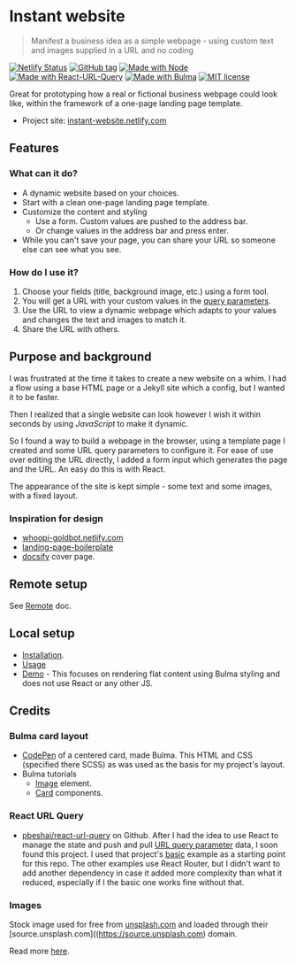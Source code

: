 # Instant website
> Manifest a business idea as a simple webpage - using custom text and images supplied in a URL and no coding

[![Netlify Status](https://api.netlify.com/api/v1/badges/8f1fc5a5-1b67-4d14-94c6-512c4eacdad7/deploy-status)](https://app.netlify.com/sites/instant-website/deploys)
[![GitHub tag](https://img.shields.io/github/tag/MichaelCurrin/instant-website.svg)](https://GitHub.com/MichaelCurrin/instant-website/tags/)
[![Made with Node](https://img.shields.io/badge/Made%20with-Node-blue.svg)](https://nodejs.org)
[![Made with React-URL-Query](https://img.shields.io/badge/Made%20with-React%20URL%20Query-blue.svg)](https://www.npmjs.com/package/react-url-query)
[![Made with Bulma](https://img.shields.io/badge/Made%20with-Bulma-blue.svg)](https://bulma.io/)
[![MIT license](https://img.shields.io/badge/License-MIT-blue.svg)](https://github.com/MichaelCurrin/instant-website/blob/master/LICENSE)

Great for prototyping how a real or fictional business webpage could look like, within the framework of a one-page landing page template.

- Project site: [instant-website.netlify.com](https://instant-website.netlify.com/)


## Features

### What can it do?

- A dynamic website based on your choices.
- Start with a clean one-page landing page template.
- Customize the content and styling
    - Use a form. Custom values are pushed to the address bar.
    - Or change values in the address bar and press enter.
- While you can't save your page, you can share your URL so someone else can see what you see.

### How do I use it?

1. Choose your fields (title, background image, etc.) using a form tool.
2. You will get a URL with your custom values in the [query parameters](https://github.com/MichaelCurrin/learn-to-code/blob/master/Web%20dev/HTML/url_query_parameters.md).
3. Use the URL to view a dynamic webpage which adapts to your values and changes the text and images to match it.
4. Share the URL with others.


## Purpose and background

I was frustrated at the time it takes to create a new website on a whim. I had a flow using a base HTML page or a Jekyll site which a config, but I wanted it to be faster.

Then I realized that a single website can look however I wish it within seconds by using _JavaScript_ to make it dynamic.

So I found a way to build a webpage in the browser, using a template page I created and some URL query parameters to configure it. For ease of use over editing the URL directly, I added a form input which generates the page and the URL. An easy do this is with React.

The appearance of the site is kept simple - some text and some images, with a fixed layout.

### Inspiration for design

- [whoopi-goldbot.netlify.com](https://whoopi-goldbot.netlify.com/)
- [landing-page-boilerplate](https://michaelcurrin.github.io/landing-page-boilerplate/)
- [docsify](https://docsify.js.org/#/) cover page.


## Remote setup

See [Remote](/docs/remote.md) doc.


## Local setup

- [Installation](/docs/installation.md).
- [Usage](/docs/usage.md)
- [Demo](/docs/demo.md) - This focuses on rendering flat content using Bulma styling and does not use React or any other JS.


## Credits

### Bulma card layout

- [CodePen](https://codepen.io/egoens/pen/NbmEbR) of a centered card, made Bulma. This HTML and CSS (specified there SCSS) as was used as the basis for my project's layout.
- Bulma tutorials
    - [Image](https://bulma.io/documentation/elements/image/) element.
    - [Card](https://bulma.io/documentation/components/card/) components.

### React URL Query

- [pbeshai/react-url-query](https://github.com/pbeshai/react-url-query) on Github. After I had the idea to use React to manage the state and push and pull [URL query parameter](https://github.com/MichaelCurrin/learn-to-code/blob/master/Web%20dev/HTML/url_query_parameters.md) data, I soon found this project. I used that project's [basic](https://github.com/pbeshai/react-url-query/tree/master/examples/basic) example as a starting point for this repo. The other examples use React Router, but I didn't want to add another dependency in case it added more complexity than what it reduced, especially if I the basic one works fine without that.

### Images

Stock image used for free from [unsplash.com](https://unsplash.com) and loaded through their [source.unsplash.com]((https://source.unsplash.com) domain.

Read more [here](https://github.com/MichaelCurrin/learn-to-code/blob/master/Web%20dev/stock_images.md).
